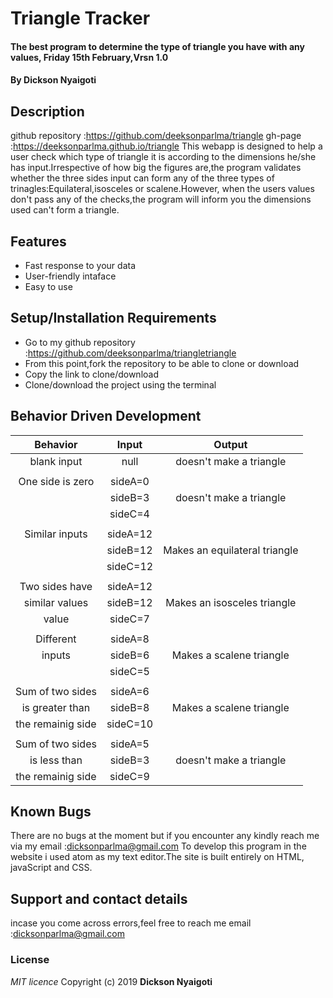 # Triangle Tracker
#### The best program to determine the type of triangle you have with any values, Friday 15th February,Vrsn 1.0
#### By **Dickson Nyaigoti**
## Description
github repository :https://github.com/deeksonparlma/triangle
gh-page :https://deeksonparlma.github.io/triangle
This webapp is designed to help a user check which type of triangle it is according to the dimensions he/she has input.Irrespective of how big the figures are,the program validates whether the three sides input can form any of the three types of trinagles:Equilateral,isosceles or scalene.However, when the users values don't pass any of the checks,the program will inform you the dimensions used can't form a triangle.
## Features
* Fast response to your data
* User-friendly intaface
* Easy to use
## Setup/Installation Requirements
* Go to my github repository :https://github.com/deeksonparlma/triangletriangle
* From this point,fork the repository to be able to clone or download
* Copy the link to clone/download
* Clone/download the project using the terminal
## Behavior Driven Development

| Behavior        |  Input     | Output                        |   
| :-------------: | :--------: | :--------------------------:  |
|  blank input    |  null      |  doesn't make a triangle      |
|                 |            |                               |
|One side is zero |  sideA=0   |                               |
|                 |  sideB=3   | doesn't make a triangle       |                 
|                 |  sideC=4   |                               |
|                 |            |                               |
| Similar inputs  |  sideA=12  |                               |
|                 |  sideB=12  | Makes an  equilateral triangle|                 
|                 |  sideC=12  |                               |
|                 |            |                               |
|Two sides have   |  sideA=12  |                               |
| similar values  |  sideB=12  | Makes an  isosceles triangle  |                 
|    value        |  sideC=7   |                               |
|                 |            |                               |
| Different       |  sideA=8   |                               |
|   inputs        |  sideB=6   | Makes a scalene triangle      |                 
|                 |  sideC=5   |                               |
|                 |            |                               |
|Sum of two sides |  sideA=6   |                               |
|is greater than  |  sideB=8   | Makes a scalene triangle      |                 
|the remainig side|  sideC=10  |                               |
|                 |            |                               |
|Sum of two sides |  sideA=5   |                               |
|is less than     |  sideB=3   | doesn't make a triangle       |                 
|the remainig side|  sideC=9   |                               |

## Known Bugs
There are no bugs at the moment but if you encounter any kindly reach me via my email :dicksonparlma@gmail.com
 To develop this program in the website i used atom as my text editor.The site is built entirely on HTML, javaScript and CSS.
## Support and contact details
 incase you come across errors,feel free to reach me
email :dicksonparlma@gmail.com
### License
*MIT licence*
Copyright (c) 2019 **Dickson Nyaigoti**
